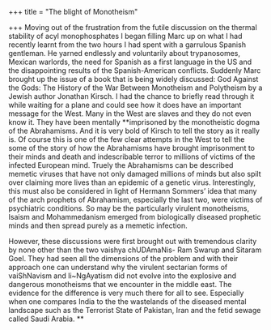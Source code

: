 +++
title = "The blight of Monotheism"

+++
Moving out of the frustration from the futile discussion on the thermal
stability of acyl monophosphates I began filling Marc up on what I had
recently learnt from the two hours I had spent with a garrulous Spanish
gentleman. He yarned endlessly and voluntarily about trypanosomes,
Mexican warlords, the need for Spanish as a first language in the US and
the disappointing results of the Spanish-American conflicts. Suddenly
Marc brought up the issue of a book that is being widely discussed: God
Against the Gods: The History of the War Between Monotheism and
Polytheism by a Jewish author Jonathan Kirsch. I had the chance to
briefly read through it while waiting for a plane and could see how it
does have an important message for the West. Many in the West are slaves
and they do not even know it. They have been mentally **imprisoned by
the monotheistic dogma of the Abrahamisms. And it is very bold of Kirsch
to tell the story as it really is. Of course this is one of the few
clear attempts in the West to tell the some of the story of how the
Abrahamisms have brought imprisonment to their minds and death and
indescribable terror to millions of victims of the infected European
mind. Truely the Abrahamisms can be described memetic viruses that have
not only damaged millions of minds but also spilt over claiming more
lives than an epidemic of a genetic virus. Interestingly, this must also
be considered in light of Hermann Sommers’ idea that many of the arch
prophets of Abrahamism, especially the last two, were victims of
psychiatric conditions. So may be the particularly virulent monotheisms,
Isaism and Mohammedanism emerged from biologically diseased prophetic
minds and then spread purely as a memetic infection.

However, these discussions were first brought out with tremendous
clarity by none other than the two vaishya chUDAmaNis- Ram Swarup and
Sitaram Goel. They had seen all the dimensions of the problem and with
their approach one can understand why the virulent sectarian forms of
vaiShNavism and li\~NgAyatism did not evolve into the explosive and
dangerous monotheisms that we encounter in the middle east. The evidence
for the difference is very much there for all to see. Especially when
one compares India to the the wastelands of the diseased mental
landscape such as the Terrorist State of Pakistan, Iran and the fetid
sewage called Saudi Arabia. **
